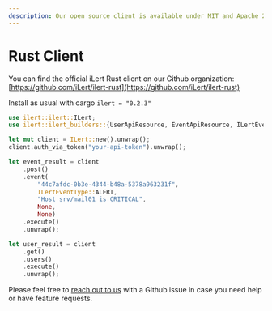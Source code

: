 ```yaml
---
description: Our open source client is available under MIT and Apache 2.0 License.
---
```


# Rust Client

You can find the official iLert Rust client on our Github organization: [https://github.com/iLert/ilert-rust](https://github.com/iLert/ilert-rust)

Install as usual with cargo `ilert = "0.2.3"`

```rust
use ilert::ilert::ILert;
use ilert::ilert_builders::{UserApiResource, EventApiResource, ILertEventType};

let mut client = ILert::new().unwrap();
client.auth_via_token("your-api-token").unwrap();

let event_result = client
    .post()
    .event(
        "44c7afdc-0b3e-4344-b48a-5378a963231f",
        ILertEventType::ALERT,
        "Host srv/mail01 is CRITICAL",
        None,
        None)
    .execute()
    .unwrap();

let user_result = client
    .get()
    .users()
    .execute()
    .unwrap();
```

Please feel free to [reach out to us](../../contact.md) with a Github issue in case you need help or have feature requests.

